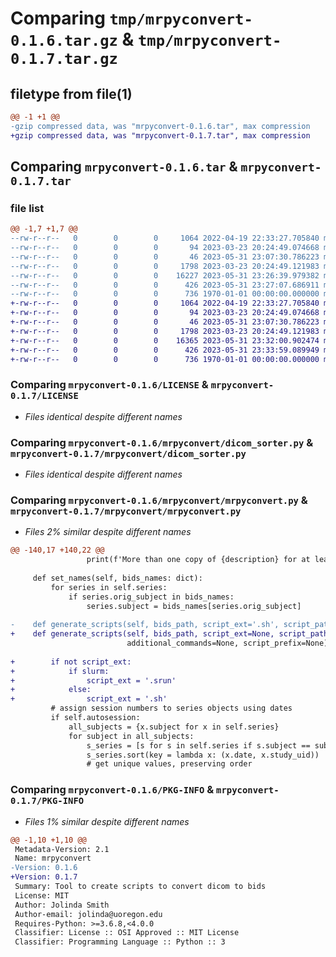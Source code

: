 # Comparing `tmp/mrpyconvert-0.1.6.tar.gz` & `tmp/mrpyconvert-0.1.7.tar.gz`

## filetype from file(1)

```diff
@@ -1 +1 @@
-gzip compressed data, was "mrpyconvert-0.1.6.tar", max compression
+gzip compressed data, was "mrpyconvert-0.1.7.tar", max compression
```

## Comparing `mrpyconvert-0.1.6.tar` & `mrpyconvert-0.1.7.tar`

### file list

```diff
@@ -1,7 +1,7 @@
--rw-r--r--   0        0        0     1064 2022-04-19 22:33:27.705840 mrpyconvert-0.1.6/LICENSE
--rw-r--r--   0        0        0       94 2023-03-23 20:24:49.074668 mrpyconvert-0.1.6/README.md
--rw-r--r--   0        0        0       46 2023-05-31 23:07:30.786223 mrpyconvert-0.1.6/mrpyconvert/__init__.py
--rw-r--r--   0        0        0     1798 2023-03-23 20:24:49.121983 mrpyconvert-0.1.6/mrpyconvert/dicom_sorter.py
--rw-r--r--   0        0        0    16227 2023-05-31 23:26:39.979382 mrpyconvert-0.1.6/mrpyconvert/mrpyconvert.py
--rw-r--r--   0        0        0      426 2023-05-31 23:27:07.686911 mrpyconvert-0.1.6/pyproject.toml
--rw-r--r--   0        0        0      736 1970-01-01 00:00:00.000000 mrpyconvert-0.1.6/PKG-INFO
+-rw-r--r--   0        0        0     1064 2022-04-19 22:33:27.705840 mrpyconvert-0.1.7/LICENSE
+-rw-r--r--   0        0        0       94 2023-03-23 20:24:49.074668 mrpyconvert-0.1.7/README.md
+-rw-r--r--   0        0        0       46 2023-05-31 23:07:30.786223 mrpyconvert-0.1.7/mrpyconvert/__init__.py
+-rw-r--r--   0        0        0     1798 2023-03-23 20:24:49.121983 mrpyconvert-0.1.7/mrpyconvert/dicom_sorter.py
+-rw-r--r--   0        0        0    16365 2023-05-31 23:32:00.902474 mrpyconvert-0.1.7/mrpyconvert/mrpyconvert.py
+-rw-r--r--   0        0        0      426 2023-05-31 23:33:59.089949 mrpyconvert-0.1.7/pyproject.toml
+-rw-r--r--   0        0        0      736 1970-01-01 00:00:00.000000 mrpyconvert-0.1.7/PKG-INFO
```

### Comparing `mrpyconvert-0.1.6/LICENSE` & `mrpyconvert-0.1.7/LICENSE`

 * *Files identical despite different names*

### Comparing `mrpyconvert-0.1.6/mrpyconvert/dicom_sorter.py` & `mrpyconvert-0.1.7/mrpyconvert/dicom_sorter.py`

 * *Files identical despite different names*

### Comparing `mrpyconvert-0.1.6/mrpyconvert/mrpyconvert.py` & `mrpyconvert-0.1.7/mrpyconvert/mrpyconvert.py`

 * *Files 2% similar despite different names*

```diff
@@ -140,17 +140,22 @@
                 print(f'More than one copy of {description} for at least one study')
 
     def set_names(self, bids_names: dict):
         for series in self.series:
             if series.orig_subject in bids_names:
                 series.subject = bids_names[series.orig_subject]
 
-    def generate_scripts(self, bids_path, script_ext='.sh', script_path=os.getcwd(), slurm=False,
+    def generate_scripts(self, bids_path, script_ext=None, script_path=os.getcwd(), slurm=False,
                          additional_commands=None, script_prefix=None):
 
+        if not script_ext:
+            if slurm:
+                script_ext = '.srun'
+            else:
+                script_ext = '.sh'
         # assign session numbers to series objects using dates
         if self.autosession:
             all_subjects = {x.subject for x in self.series}
             for subject in all_subjects:
                 s_series = [s for s in self.series if s.subject == subject]
                 s_series.sort(key = lambda x: (x.date, x.study_uid))
                 # get unique values, preserving order
```

### Comparing `mrpyconvert-0.1.6/PKG-INFO` & `mrpyconvert-0.1.7/PKG-INFO`

 * *Files 1% similar despite different names*

```diff
@@ -1,10 +1,10 @@
 Metadata-Version: 2.1
 Name: mrpyconvert
-Version: 0.1.6
+Version: 0.1.7
 Summary: Tool to create scripts to convert dicom to bids
 License: MIT
 Author: Jolinda Smith
 Author-email: jolinda@uoregon.edu
 Requires-Python: >=3.6.8,<4.0.0
 Classifier: License :: OSI Approved :: MIT License
 Classifier: Programming Language :: Python :: 3
```

